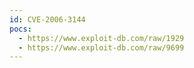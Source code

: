 ```yaml
---
id: CVE-2006-3144
pocs:
  - https://www.exploit-db.com/raw/1929
  - https://www.exploit-db.com/raw/9699
---
```

